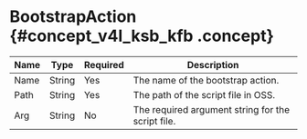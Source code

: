 # BootstrapAction {#concept_v4l_ksb_kfb .concept}

|Name|Type|Required|Description|
|----|----|--------|-----------|
|Name|String|Yes|The name of the bootstrap action.|
|Path|String|Yes|The path of the script file in OSS.|
|Arg|String|No|The required argument string for the script file.|

